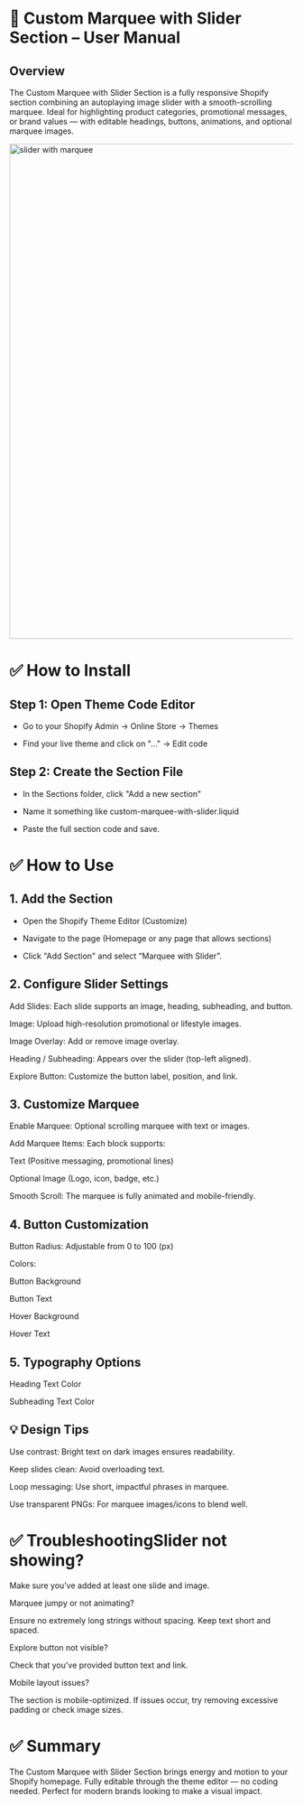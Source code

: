 # 🎯 Custom Marquee with Slider Section – User Manual
## Overview
The Custom Marquee with Slider Section is a fully responsive Shopify section combining an autoplaying image slider with a smooth-scrolling marquee. Ideal for highlighting product categories, promotional messages, or brand values — with editable headings, buttons, animations, and optional marquee images.

<img width="1907" height="877" alt="slider with marquee" src="https://github.com/user-attachments/assets/1365df88-01f7-4513-be56-7f76015aeed7" />


# ✅ How to Install
## Step 1: Open Theme Code Editor


- Go to your Shopify Admin → Online Store → Themes


- Find your live theme and click on "..." → Edit code


## Step 2: Create the Section File

- In the Sections folder, click "Add a new section"


- Name it something like custom-marquee-with-slider.liquid


- Paste the full section code and save.


# ✅ How to Use
## 1. Add the Section
- Open the Shopify Theme Editor (Customize)


- Navigate to the page (Homepage or any page that allows sections)


- Click "Add Section" and select “Marquee with Slider”.


## 2. Configure Slider Settings

Add Slides: Each slide supports an image, heading, subheading, and button.


Image: Upload high-resolution promotional or lifestyle images.

Image Overlay: Add or remove image overlay.


Heading / Subheading: Appears over the slider (top-left aligned).


Explore Button: Customize the button label, position, and link.


## 3. Customize Marquee
Enable Marquee: Optional scrolling marquee with text or images.


Add Marquee Items: Each block supports:


Text (Positive messaging, promotional lines)


Optional Image (Logo, icon, badge, etc.)




Smooth Scroll: The marquee is fully animated and mobile-friendly.


## 4. Button Customization
Button Radius: Adjustable from 0 to 100 (px)


Colors:

Button Background


Button Text


Hover Background


Hover Text




## 5. Typography Options
Heading Text Color


Subheading Text Color


## 💡 Design Tips

Use contrast: Bright text on dark images ensures readability.


Keep slides clean: Avoid overloading text.


Loop messaging: Use short, impactful phrases in marquee.


Use transparent PNGs: For marquee images/icons to blend well.


# ✅ TroubleshootingSlider not showing?

Make sure you’ve added at least one slide and image.


Marquee jumpy or not animating?

Ensure no extremely long strings without spacing. Keep text short and spaced.


Explore button not visible?

Check that you’ve provided button text and link.


Mobile layout issues?

The section is mobile-optimized. If issues occur, try removing excessive padding or check image sizes.


# ✅ Summary
The Custom Marquee with Slider Section brings energy and motion to your Shopify homepage. Fully editable through the theme editor — no coding needed. Perfect for modern brands looking to make a visual impact.
